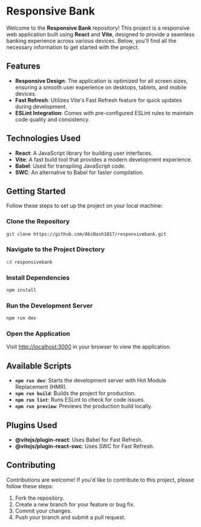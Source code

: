 
# Responsive Bank

Welcome to the **Responsive Bank** repository! This project is a responsive web application built using **React** and **Vite**, designed to provide a seamless banking experience across various devices. Below, you'll find all the necessary information to get started with the project.

## Features
- **Responsive Design**: The application is optimized for all screen sizes, ensuring a smooth user experience on desktops, tablets, and mobile devices.
- **Fast Refresh**: Utilizes Vite's Fast Refresh feature for quick updates during development.
- **ESLint Integration**: Comes with pre-configured ESLint rules to maintain code quality and consistency.

## Technologies Used
- **React**: A JavaScript library for building user interfaces.
- **Vite**: A fast build tool that provides a modern development experience.
- **Babel**: Used for transpiling JavaScript code.
- **SWC**: An alternative to Babel for faster compilation.

## Getting Started

Follow these steps to set up the project on your local machine:

### Clone the Repository
```bash
git clone https://github.com/AbiNash1017/responsivebank.git
```

### Navigate to the Project Directory
```bash
cd responsivebank
```

### Install Dependencies
```bash
npm install
```

### Run the Development Server
```bash
npm run dev
```

### Open the Application
Visit [http://localhost:3000](http://localhost:3000) in your browser to view the application.

## Available Scripts

- **`npm run dev`**: Starts the development server with Hot Module Replacement (HMR).
- **`npm run build`**: Builds the project for production.
- **`npm run lint`**: Runs ESLint to check for code issues.
- **`npm run preview`**: Previews the production build locally.

## Plugins Used
- **@vitejs/plugin-react**: Uses Babel for Fast Refresh.
- **@vitejs/plugin-react-swc**: Uses SWC for Fast Refresh.

## Contributing
Contributions are welcome! If you'd like to contribute to this project, please follow these steps:

1. Fork the repository.
2. Create a new branch for your feature or bug fix.
3. Commit your changes.
4. Push your branch and submit a pull request.
